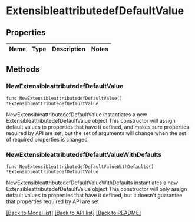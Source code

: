 # ExtensibleattributedefDefaultValue

## Properties

Name | Type | Description | Notes
------------ | ------------- | ------------- | -------------

## Methods

### NewExtensibleattributedefDefaultValue

`func NewExtensibleattributedefDefaultValue() *ExtensibleattributedefDefaultValue`

NewExtensibleattributedefDefaultValue instantiates a new ExtensibleattributedefDefaultValue object
This constructor will assign default values to properties that have it defined,
and makes sure properties required by API are set, but the set of arguments
will change when the set of required properties is changed

### NewExtensibleattributedefDefaultValueWithDefaults

`func NewExtensibleattributedefDefaultValueWithDefaults() *ExtensibleattributedefDefaultValue`

NewExtensibleattributedefDefaultValueWithDefaults instantiates a new ExtensibleattributedefDefaultValue object
This constructor will only assign default values to properties that have it defined,
but it doesn't guarantee that properties required by API are set


[[Back to Model list]](../README.md#documentation-for-models) [[Back to API list]](../README.md#documentation-for-api-endpoints) [[Back to README]](../README.md)


